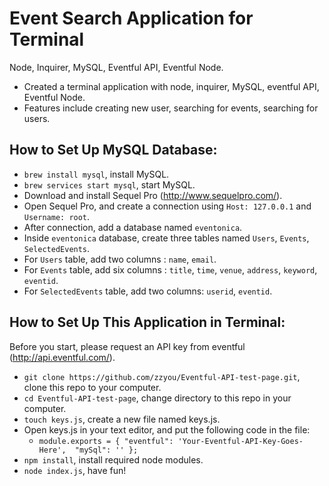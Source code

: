 # Event Search Application for Terminal
Node, Inquirer, MySQL, Eventful API, Eventful Node.

- Created a terminal application with node, inquirer, MySQL, eventful API, Eventful Node.
- Features include creating new user, searching for events, searching for users.

##

## How to Set Up MySQL Database:
- `brew install mysql`, install MySQL.
- `brew services start mysql`, start MySQL.
- Download and install Sequel Pro (http://www.sequelpro.com/).
- Open Sequel Pro, and create a connection using `Host: 127.0.0.1` and `Username: root`.
- After connection, add a database named `eventonica`.
- Inside `eventonica` database, create three tables named `Users`, `Events`, `SelectedEvents`.
- For `Users` table, add two columns : `name`, `email`.
- For `Events` table, add six columns : `title`, `time`, `venue`, `address`, `keyword`, `eventid`.
- For `SelectedEvents` table, add two columns: `userid`, `eventid`.

##

## How to Set Up This Application in Terminal:
Before you start, please request an API key from eventful (http://api.eventful.com/).

- `git clone https://github.com/zzyou/Eventful-API-test-page.git`, clone this repo to your computer.
- `cd Eventful-API-test-page`, change directory to this repo in your computer.
- `touch keys.js`, create a new file named keys.js.
- Open keys.js in your text editor, and put the following code in the file:
    - `module.exports = {
        "eventful": 'Your-Eventful-API-Key-Goes-Here', 
        "mySql": ''
    };`
- `npm install`, install required node modules.
- `node index.js`, have fun!
